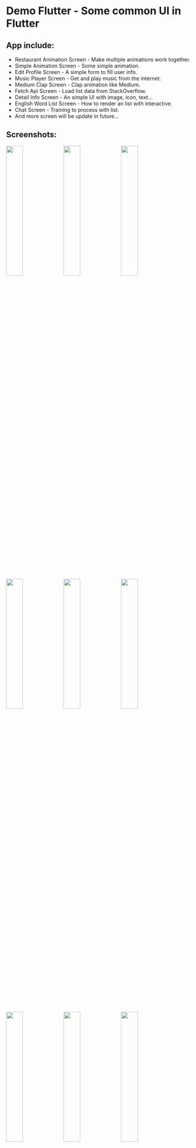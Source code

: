 # Demo Flutter - Some common UI in Flutter

## App include:

* Restaurant Animation Screen - Make multiple animations work together.
* Simple Animation Screen - Some simple animation.
* Edit Profile Screen - A simple form to fill user info.
* Music Player Screen - Get and play music from the internet.
* Medium Clap Screen - Clap animation like Medium.
* Fetch Api Screen - Load list data from StackOverflow.
* Detail Info Screen - An simple UI with image, icon, text...
* English Word List Screen - How to render an list with interactive.
* Chat Screen - Training to process with list.
* And more screen will be update in future...

## Screenshots:

<img src="https://raw.githubusercontent.com/duytq94/demo-flutter/master/ScreenShots/RestaurantAnimation.gif" height="30%" width="30%">
<img src="https://raw.githubusercontent.com/duytq94/demo-flutter/master/ScreenShots/Animation.jpg" height="30%" width="30%">
<img src="https://raw.githubusercontent.com/duytq94/demo-flutter/master/ScreenShots/EditProfile.jpg" height="30%" width="30%">
<img src="https://raw.githubusercontent.com/duytq94/demo-flutter/master/ScreenShots/MusicPlayer.jpg" height="30%" width="30%">
<img src="https://raw.githubusercontent.com/duytq94/demo-flutter/master/ScreenShots/MediumClap.gif" height="30%" width="30%">
<img src="https://raw.githubusercontent.com/duytq94/demo-flutter/master/ScreenShots/FetchApi.jpg" height="30%" width="30%">
<img src="https://raw.githubusercontent.com/duytq94/demo-flutter/master/ScreenShots/DetailInfo.jpg" height="30%" width="30%">
<img src="https://raw.githubusercontent.com/duytq94/demo-flutter/master/ScreenShots/EnglishWord.jpg" height="30%" width="30%">
<img src="https://raw.githubusercontent.com/duytq94/demo-flutter/master/ScreenShots/Chat.jpg" height="30%" width="30%">
